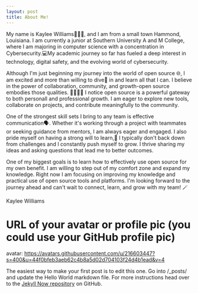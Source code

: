 ```yaml
---
layout: post
title: About Me!
---
```


My name is Kaylee Williams🙋🏾‍♀️, and I am from a small town Hammond, Louisiana. I am currently a junior at Southern University A and M College, where I am majoring in computer science with a concentration in Cybersecurity.💻My academic journey so far has fueled a deep interest in technology, digital safety, and the evolving world of cybersecurity.

Although I'm just beginning my journey into the world of open source 🌐, I am excited and more than willing to dive🤿 in and learn all that I can. I believe in the power of collaboration, community, and growth-open source embodies those qualities. 🫱🏼‍🫲🏽 I notice open source is a powerful gateway to both personall and professional growth. I am eager to explore new tools, collaborate on projects, and contribute meaningfully to the community.

One of the strongest skill sets I bring to any team is effective communication🗣️. Whether it's working through a project with teammates or seeking guidance from mentors, I am always eager and engaged. I also pride myself on having a strong will to learn,📓 I typically don't back down from challenges and I constantly push myself to grow. I thrive sharing my ideas and asking questions that lead me to better outcomes.

One of my biggest goals is to learn how to effectively use open source for my own benefit. I am willing to step out of my comfort zone and expand my knowledge. Right now I am focusing on improving my knowledge and practical use of open source tools and platforms. I'm looking forward to the journey ahead and can't wait to connect, learn, and grow with my team! 🪄

Kaylee Williams

# URL of your avatar or profile pic (you could use your GitHub profile pic)
avatar: https://avatars.githubusercontent.com/u/216603447?s=400&u=44f0bfeb3aeb62c4b8a5d02d704103f24d4b1ead&v=4 

The easiest way to make your first post is to edit this one. Go into /_posts/ and update the Hello World markdown file. For more instructions head over to the [Jekyll Now repository](https://github.com/barryclark/jekyll-now) on GitHub.

